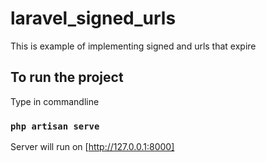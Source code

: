 # laravel_signed_urls

This is example of implementing signed and urls that expire

## To run the project

Type in commandline

### `php artisan serve`

Server will run on [http://127.0.0.1:8000]
